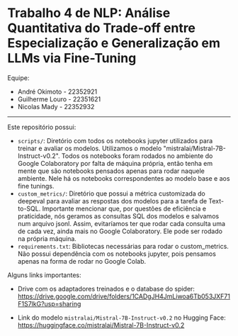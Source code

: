 # Trabalho 4 de NLP: Análise Quantitativa do Trade-off entre Especialização e Generalização em LLMs via Fine-Tuning

Equipe:
- André Okimoto - 22352921
- Guilherme Louro - 22351621
- Nicolas Mady - 22352932

---

Este repositório possui:
- `scripts/`: Diretório com todos os notebooks jupyter utilizados para treinar e avaliar os modelos. Utilizamos o modelo "mistralai/Mistral-7B-Instruct-v0.2". Todos os notebooks foram rodados no ambiente do Google Colaboratory por falta de máquina própria, então tenha em mente que são notebooks pensados apenas para rodar naquele ambiente. Nele há os notebooks correspondentes ao modelo base e aos fine tunings.
- `custom_metrics/`: Diretório que possui a métrica customizada do deepeval para avaliar as respostas dos modelos para a tarefa de Text-to-SQL. Importante mencionar que, por questões de eficiência e praticidade, nós geramos as consultas SQL dos modelos e salvamos num arquivo jsonl. Assim, evitaríamos ter que rodar cada consulta uma de cada vez, ainda mais no Google Colaboratory. Ele pode ser rodado na própria máquina.
- `requirements.txt`: Bibliotecas necessárias para rodar o custom_metrics. Não possui dependência com os notebooks jupyter, pois pensamos apenas na forma de rodar no Google Colab.

Alguns links importantes:
- Drive com os adaptadores treinados e o database do spider:
https://drive.google.com/drive/folders/1CADgJH4JmLiwoa6Tb053JXF71F1S7lkG?usp=sharing


- Link do modelo `mistralai/Mistral-7B-Instruct-v0.2` no Hugging Face:
https://huggingface.co/mistralai/Mistral-7B-Instruct-v0.2

